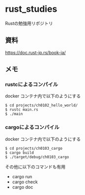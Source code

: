 # rust_studies

Rustの勉強用リポジトリ

## 資料

https://doc.rust-jp.rs/book-ja/

## メモ

### rustcによるコンパイル

docker コンテナ内で以下のようにする

```
$ cd projects/ch0102_hello_world/
$ rustc main.rs
$ ./main
```

### cargoによるコンパイル

docker コンテナ内で以下のようにする

```
$ cd projects/ch0103_cargo
$ cargo build
$ ./target/debug/ch0103_cargo
```

その他に以下のコマンドも有用

* cargo run
* cargo check
* cargo doc
